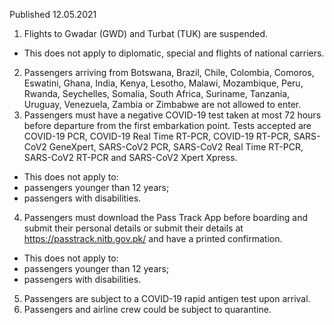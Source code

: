 Published 12.05.2021
1. Flights to Gwadar (GWD) and Turbat (TUK) are suspended.
- This does not apply to diplomatic, special and flights of national carriers.
2. Passengers arriving from Botswana, Brazil, Chile, Colombia, Comoros, Eswatini, Ghana, India, Kenya, Lesotho, Malawi, Mozambique, Peru, Rwanda, Seychelles, Somalia, South Africa, Suriname, Tanzania, Uruguay, Venezuela, Zambia or Zimbabwe are not allowed to enter.
3. Passengers must have a negative COVID-19 test taken at most 72 hours before departure from the first embarkation point. Tests accepted are COVID-19 PCR, COVID-19 Real Time RT-PCR, COVID-19 RT-PCR, SARS-CoV2 GeneXpert, SARS-CoV2 PCR, SARS-CoV2 Real Time RT-PCR, SARS-CoV2 RT-PCR and SARS-CoV2 Xpert Xpress.
- This does not apply to:
- passengers younger than 12 years;
- passengers with disabilities.
4. Passengers must download the Pass Track App before boarding and submit their personal details or submit their details at <a href="https://passtrack.nitb.gov.pk/">https://passtrack.nitb.gov.pk/</a> and have a printed confirmation.
- This does not apply to:
- passengers younger than 12 years;
- passengers with disabilities.
5. Passengers are subject to a COVID-19 rapid antigen test upon arrival.
6. Passengers and airline crew could be subject to quarantine.

